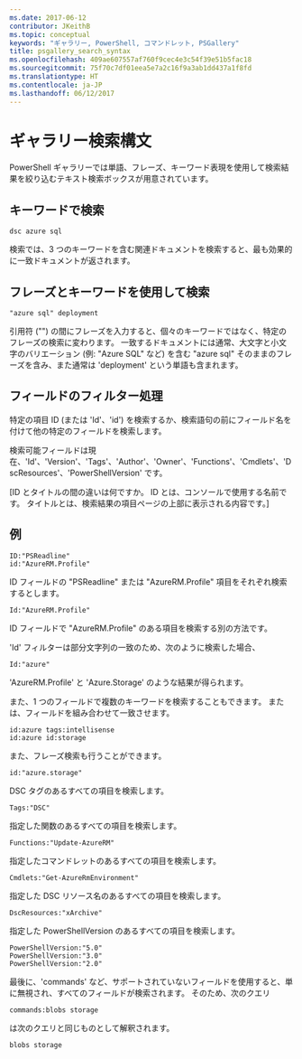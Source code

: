 ```yaml
---
ms.date: 2017-06-12
contributor: JKeithB
ms.topic: conceptual
keywords: "ギャラリー, PowerShell, コマンドレット, PSGallery"
title: psgallery_search_syntax
ms.openlocfilehash: 409ae607557af760f9cec4e3c54f39e51b5fac18
ms.sourcegitcommit: 75f70c7df01eea5e7a2c16f9a3ab1dd437a1f8fd
ms.translationtype: HT
ms.contentlocale: ja-JP
ms.lasthandoff: 06/12/2017
---
```

# <a name="gallery-search-syntax"></a>ギャラリー検索構文

PowerShell ギャラリーでは単語、フレーズ、キーワード表現を使用して検索結果を絞り込むテキスト検索ボックスが用意されています。

## <a name="search-by-keywords"></a>キーワードで検索

    dsc azure sql

検索では、3 つのキーワードを含む関連ドキュメントを検索すると、最も効果的に一致ドキュメントが返されます。

## <a name="search-using-phrases-and-keywords"></a>フレーズとキーワードを使用して検索

    "azure sql" deployment

引用符 ("") の間にフレーズを入力すると、個々のキーワードではなく、特定のフレーズの検索に変わります。
一致するドキュメントには通常、大文字と小文字のバリエーション (例: "Azure SQL" など) を含む "azure sql" そのままのフレーズを含み、また通常は 'deployment' という単語も含まれます。

## <a name="filtering-on-fields"></a>フィールドのフィルター処理

特定の項目 ID (または 'Id'、'id') を検索するか、検索語句の前にフィールド名を付けて他の特定のフィールドを検索します。

検索可能フィールドは現在、'Id'、'Version'、'Tags'、'Author'、'Owner'、'Functions'、'Cmdlets'、'DscResources'、'PowerShellVersion' です。

[ID とタイトルの間の違いは何ですか。 ID とは、コンソールで使用する名前です。 タイトルとは、検索結果の項目ページの上部に表示される内容です。]

## <a name="examples"></a>例

    ID:"PSReadline"
    id:"AzureRM.Profile"

ID フィールドの "PSReadline" または "AzureRM.Profile" 項目をそれぞれ検索するとします。

    Id:"AzureRM.Profile"

ID フィールドで "AzureRM.Profile" のある項目を検索する別の方法です。

'Id' フィルターは部分文字列の一致のため、次のように検索した場合、

    Id:"azure"
    
'AzureRM.Profile' と 'Azure.Storage' のような結果が得られます。

また、1 つのフィールドで複数のキーワードを検索することもできます。 または、フィールドを組み合わせて一致させます。

    id:azure tags:intellisense
    id:azure id:storage

また、フレーズ検索も行うことができます。

    id:"azure.storage"


DSC タグのあるすべての項目を検索します。

    Tags:"DSC"

指定した関数のあるすべての項目を検索します。

    Functions:"Update-AzureRM"

指定したコマンドレットのあるすべての項目を検索します。
    
    Cmdlets:"Get-AzureRmEnvironment"

指定した DSC リソース名のあるすべての項目を検索します。

    DscResources:"xArchive"

指定した PowerShellVersion のあるすべての項目を検索します。

    PowerShellVersion:"5.0"
    PowerShellVersion:"3.0"
    PowerShellVersion:"2.0"


最後に、'commands' など、サポートされていないフィールドを使用すると、単に無視され、すべてのフィールドが検索されます。 そのため、次のクエリ

    commands:blobs storage
    
は次のクエリと同じものとして解釈されます。

    blobs storage

